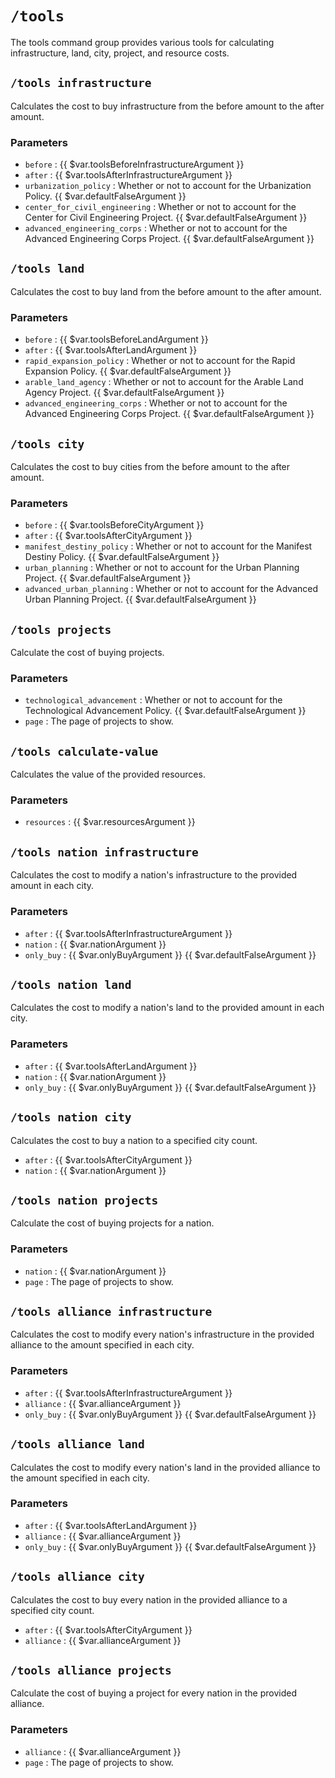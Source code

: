 # `/tools`

The tools command group provides various tools for calculating infrastructure,
land, city, project, and resource costs.

## `/tools infrastructure`

Calculates the cost to buy infrastructure from the before
amount to the after amount.

### Parameters

- `before` : {{ $var.toolsBeforeInfrastructureArgument }}
- `after` : {{ $var.toolsAfterInfrastructureArgument }}
- `urbanization_policy` : Whether or not to account for the Urbanization Policy.
  {{ $var.defaultFalseArgument }}
- `center_for_civil_engineering` : Whether or not to account for the Center for
  Civil Engineering Project. {{ $var.defaultFalseArgument }}
- `advanced_engineering_corps` : Whether or not to account for the Advanced
  Engineering Corps Project. {{ $var.defaultFalseArgument }}

## `/tools land`

Calculates the cost to buy land from the before
amount to the after amount.

### Parameters

- `before` : {{ $var.toolsBeforeLandArgument }}
- `after` : {{ $var.toolsAfterLandArgument }}
- `rapid_expansion_policy` : Whether or not to account for the Rapid Expansion
  Policy. {{ $var.defaultFalseArgument }}
- `arable_land_agency` : Whether or not to account for the Arable Land Agency Project.
  {{ $var.defaultFalseArgument }}
- `advanced_engineering_corps` : Whether or not to account for the Advanced
  Engineering Corps Project. {{ $var.defaultFalseArgument }}

## `/tools city`

Calculates the cost to buy cities from the before
amount to the after amount.

### Parameters

- `before` : {{ $var.toolsBeforeCityArgument }}
- `after` : {{ $var.toolsAfterCityArgument }}
- `manifest_destiny_policy` : Whether or not to account for the Manifest Destiny
  Policy. {{ $var.defaultFalseArgument }}
- `urban_planning` : Whether or not to account for the Urban Planning Project.
  {{ $var.defaultFalseArgument }}
- `advanced_urban_planning` : Whether or not to account for the Advanced Urban
  Planning Project. {{ $var.defaultFalseArgument }}

## `/tools projects`

Calculate the cost of buying projects.

### Parameters

- `technological_advancement` : Whether or not to account for the Technological
  Advancement Policy. {{ $var.defaultFalseArgument }}
- `page` : The page of projects to show.

## `/tools calculate-value`

Calculates the value of the provided resources.

### Parameters

- `resources` : {{ $var.resourcesArgument }}

## `/tools nation infrastructure`

Calculates the cost to modify a nation's infrastructure to
the provided amount in each city.

### Parameters

- `after` : {{ $var.toolsAfterInfrastructureArgument }}
- `nation` : {{ $var.nationArgument }}
- `only_buy` : {{ $var.onlyBuyArgument }} {{ $var.defaultFalseArgument }}

## `/tools nation land`

Calculates the cost to modify a nation's land to
the provided amount in each city.

### Parameters

- `after` : {{ $var.toolsAfterLandArgument }}
- `nation` : {{ $var.nationArgument }}
- `only_buy` : {{ $var.onlyBuyArgument }} {{ $var.defaultFalseArgument }}

## `/tools nation city`

Calculates the cost to buy a nation to a specified city count.

- `after` : {{ $var.toolsAfterCityArgument }}
- `nation` : {{ $var.nationArgument }}

## `/tools nation projects`

Calculate the cost of buying projects for a nation.

### Parameters

- `nation` : {{ $var.nationArgument }}
- `page` : The page of projects to show.

## `/tools alliance infrastructure`

Calculates the cost to modify every nation's infrastructure in the provided
alliance to the amount specified in each city.

### Parameters

- `after` : {{ $var.toolsAfterInfrastructureArgument }}
- `alliance` : {{ $var.allianceArgument }}
- `only_buy` : {{ $var.onlyBuyArgument }} {{ $var.defaultFalseArgument }}

## `/tools alliance land`

Calculates the cost to modify every nation's land in the provided
alliance to the amount specified in each city.

### Parameters

- `after` : {{ $var.toolsAfterLandArgument }}
- `alliance` : {{ $var.allianceArgument }}
- `only_buy` : {{ $var.onlyBuyArgument }} {{ $var.defaultFalseArgument }}

## `/tools alliance city`

Calculates the cost to buy every nation in the provided alliance to
a specified city count.

- `after` : {{ $var.toolsAfterCityArgument }}
- `alliance` : {{ $var.allianceArgument }}

## `/tools alliance projects`

Calculate the cost of buying a project for every nation in
the provided alliance.

### Parameters

- `alliance` : {{ $var.allianceArgument }}
- `page` : The page of projects to show.
